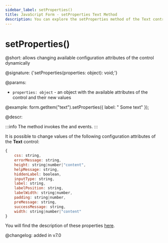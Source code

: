 ```yaml
---
sidebar_label: setProperties()
title: JavaScript Form - setProperties Text Method 
description: You can explore the setProperties method of the Text control of Form in the documentation of the DHTMLX JavaScript UI library. Browse developer guides and API reference, try out code examples and live demos, and download a free 30-day evaluation version of DHTMLX Suite.
---
```


# setProperties()

@short: allows changing available configuration attributes of the control dynamically

@signature: {'setProperties(properties: object): void;'}

@params:
- `properties: object` - an object with the available attributes of the control and their new values

@example:
form.getItem("text").setProperties({
    label: " Some text"
});

@descr:

:::info
The method invokes the [](form/api/text/text_afterchangeproperties_event.md) and [](form/api/text/text_beforechangeproperties_event.md) events.
:::

It is possible to change values of the following configuration attributes of the **Text** control:

~~~js
{
    css: string,
    errorMessage: string,
    height: string|number|"content",
    helpMessage: string,
    hiddenLabel: boolean,
    inputType: string,
    label: string,
    labelPosition: string,
    labelWidth: string|number,
    padding: string|number,
    preMessage: string,
    successMessage: string,
    width: string|number|"content"
}
~~~

You will find the description of these properties [here](form/api/text/api_text_properties.md).

@changelog: added in v7.0
